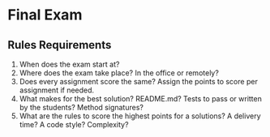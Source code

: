 # Final Exam

## Rules Requirements

1. When does the exam start at?
1. Where does the exam take place? In the office or remotely?
1. Does every assignment score the same? Assign the points to score per assignment if needed.
1. What makes for the best solution? README.md? Tests to pass or written by the students? Method signatures?
1. What are the rules to score the highest points for a solutions? A delivery time? A code style? Complexity?
